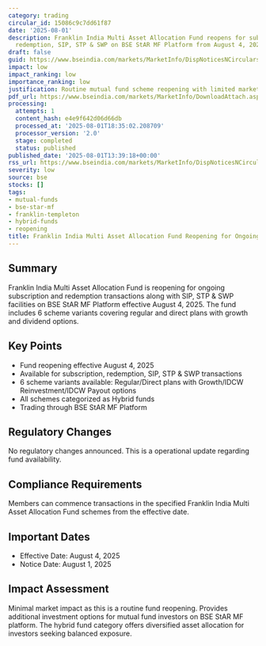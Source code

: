 ```yaml
---
category: trading
circular_id: 15086c9c7dd61f87
date: '2025-08-01'
description: Franklin India Multi Asset Allocation Fund reopens for subscription,
  redemption, SIP, STP & SWP on BSE StAR MF Platform from August 4, 2025.
draft: false
guid: https://www.bseindia.com/markets/MarketInfo/DispNoticesNCirculars.aspx?Noticeid={799082CC-D7FE-4826-8171-49170178FC66}&noticeno=20250801-63&dt=08/01/2025&icount=63&totcount=80&flag=0
impact: low
impact_ranking: low
importance_ranking: low
justification: Routine mutual fund scheme reopening with limited market impact
pdf_url: https://www.bseindia.com/markets/MarketInfo/DownloadAttach.aspx?id=20250801-63&attachedId=
processing:
  attempts: 1
  content_hash: e4e9f642d06d66db
  processed_at: '2025-08-01T18:35:02.208709'
  processor_version: '2.0'
  stage: completed
  status: published
published_date: '2025-08-01T13:39:18+00:00'
rss_url: https://www.bseindia.com/markets/MarketInfo/DispNoticesNCirculars.aspx?Noticeid={799082CC-D7FE-4826-8171-49170178FC66}&noticeno=20250801-63&dt=08/01/2025&icount=63&totcount=80&flag=0
severity: low
source: bse
stocks: []
tags:
- mutual-funds
- bse-star-mf
- franklin-templeton
- hybrid-funds
- reopening
title: Franklin India Multi Asset Allocation Fund Reopening for Ongoing Transactions
---
```


## Summary

Franklin India Multi Asset Allocation Fund is reopening for ongoing subscription and redemption transactions along with SIP, STP & SWP facilities on BSE StAR MF Platform effective August 4, 2025. The fund includes 6 scheme variants covering regular and direct plans with growth and dividend options.

## Key Points

- Fund reopening effective August 4, 2025
- Available for subscription, redemption, SIP, STP & SWP transactions
- 6 scheme variants available: Regular/Direct plans with Growth/IDCW Reinvestment/IDCW Payout options
- All schemes categorized as Hybrid funds
- Trading through BSE StAR MF Platform

## Regulatory Changes

No regulatory changes announced. This is a operational update regarding fund availability.

## Compliance Requirements

Members can commence transactions in the specified Franklin India Multi Asset Allocation Fund schemes from the effective date.

## Important Dates

- Effective Date: August 4, 2025
- Notice Date: August 1, 2025

## Impact Assessment

Minimal market impact as this is a routine fund reopening. Provides additional investment options for mutual fund investors on BSE StAR MF platform. The hybrid fund category offers diversified asset allocation for investors seeking balanced exposure.